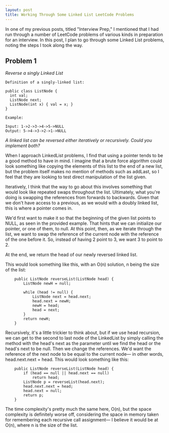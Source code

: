 ```yaml
---
layout: post
title: Working Through Some Linked List LeetCode Problems 
---
```


In one of my previous posts, titled "Interview Prep," I mentioned that I had run through a number of LeetCode problems of various kinds in preparation for an interview. In this post, I plan to go through some Linked List problems, noting the steps I took along the way. 

## Problem 1 

*Reverse a singly Linked List* 
    
    Definition of a singly-linked list:
    
    public class ListNode {
      int val;
      ListNode next;
      ListNode(int x) { val = x; }
    }
    
    Example: 
    
    Input: 1->2->3->4->5->NULL
    Output: 5->4->3->2->1->NULL

*A linked list can be reversed either iteratively or recursively. Could you implement both?* 

When I approach LinkedList problems, I find that using a pointer tends to be a good method to have in mind. I imagine that a brute force algorithm could look something like copying the elements of this list to the end of a new list, but the problem itself makes no mention of methods such as addLast, so I feel that they are looking to test direct manipulation of the list given. 

Iteratively, I think that the way to go about this involves something that would look like repeated swaps throughout the list. Ultimately, what you're doing is swapping the references from forwards to backwards. Given that we don't have access to a previous, as we would with a doubly linked list, this is where a pointer comes in. 

We'd first want to make it so that the beginning of the given list points to NULL, as seen in the provided example. That hints that we can initialize our pointer, or one of them, to null. At this point, then, as we iterate through the list, we want to swap the reference of the current node with the reference of the one before it. So, instead of having 2 point to 3, we want 3 to point to 2. 

At the end, we return the head of our newly reversed linked list. 

This would look something like this, with an O(n) solution, n being the size of the list: 
        
        public ListNode reverseList(ListNode head) {
            ListNode newH = null;
        
            while (head != null) {
                ListNode next = head.next;
                head.next = newH;
                newH = head;
                head = next;
            }
            return newH;
        }

Recursively, it's a little trickier to think about, but if we use head recursion, we can get to the second to last node of the LinkedList by simply calling the method with the head's next as the parameter until we find the head or the head's next to be null. Then we change the references. We'd want the reference of the next node to be equal to the current node— in other words, head.next.next = head. This would look something like this: 

        public ListNode reverseList(ListNode head) {
            if (head == null || head.next == null) 
                return head;
            ListNode p = reverseList(head.next);
            head.next.next = head;
            head.next = null;
            return p;
        }

The time complexity's pretty much the same here, O(n), but the space complexity is definitely worse off, considering the space in memory taken for remembering each recursive call assignment— I believe it would be at O(n), where n is the size of the list. 


